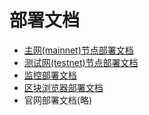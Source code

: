 # 部署文档

- [主网(mainnet)节点部署文档](../mainnet/README.md)
- [测试网(testnet)节点部署文档](../deploy/README.md)
- [监控部署文档](../monit/readme.md)
- [区块浏览器部署文档](https://github.com/qiyichain/blockscout/blob/qiyichain/doc-zh/deploy.md)
- 官网部署文档(略)